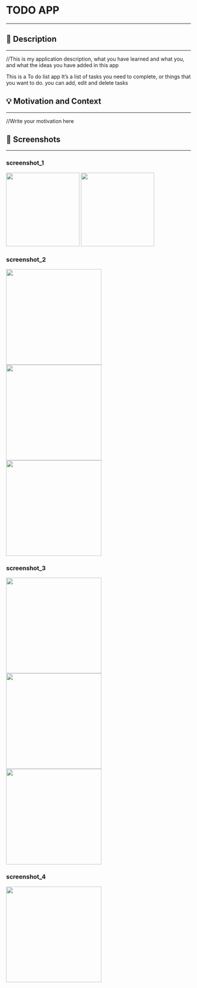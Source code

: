 # TODO APP
---

<!--- Replace <OWNER> with your Github Username and <REPOSITORY> with the name of your repository. -->
<!--- You can find both of these in the url bar when you open your repository in github. -->

## :scroll: Description
---
//This is my application description, what you have learned and what you, and what the ideas you have added in this app

This is a To do list app
It’s a list of tasks you need to complete, or things that you want to do.
you can add, edit and delete tasks

## :bulb: Motivation and Context
---
//Write your motivation here


## :camera_flash: Screenshots
---
### screenshot_1
<img src="app/src/main/res/drawable/result/empty.JPG" width="200">
<img src="app/src/main/res/drawable/result/list.JPG" width="200">


### screenshot_2
<img src="app/src/main/res/drawable/result/done bottomsheet.JPG" width="260">
<img src="app/src/main/res/drawable/result/normal bottomsheet.JPG" width="260">
<img src="app/src/main/res/drawable/result/overdue bottomsheet.JPG" width="260">

### screenshot_3
<img src="app/src/main/res/drawable/result/add.JPG" width="260">
<img src="app/src/main/res/drawable/result/update dialog.JPG" width="260">
<img src="app/src/main/res/drawable/result/delete alert.JPG" width="260">

### screenshot_4
<img src="app/src/main/res/drawable/result/sort list.JPG" width="260">


